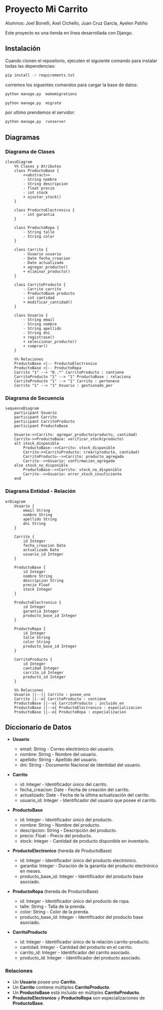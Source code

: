 # Proyecto Mi Carrito

Alumnos: Joel Bonelli, Axel Cichello, Juan Cruz García, Ayelen Patiño

Este proyecto es una tienda en línea desarrollada con Django.

## Instalación

Cuando clonen el repositorio, ejecuten el siguiente comando para instalar todas las dependencias:
```sh
pip install -r requirements.txt
```
corremos los siguentes comandos para cargar la base de datos:
```sh
python manage.py  makemigrations
```
```sh
python manage.py  migrate
```
por ultimo prendemos el servidor:
```sh
python manage.py  runserver
```

## Diagramas

### Diagrama de Clases

```mermaid
classDiagram
    %% Clases y Atributos
    class ProductoBase {
        <<abstract>>
        - String nombre
        - String descripcion
        - float precio
        - int stock
        + ajustar_stock()
    }
    
    class ProductoElectronico {
        - int garantia
    }
    
    class ProductoRopa {
        - String talle
        - String color
    }

    class Carrito {
        - Usuario usuario
        - Date fecha_creacion
        - Date actualizado
        + agregar_producto()
        + eliminar_producto()
    }

    class CarritoProducto {
        - Carrito carrito
        - ProductoBase producto
        - int cantidad
        + modificar_cantidad()
    }

    class Usuario {
        - String email
        - String nombre
        - String apellido
        - String dni
        + registrase()
        + seleccionar_producto()
        + comprar()
    }

    %% Relaciones
    ProductoBase <|-- ProductoElectronico
    ProductoBase <|-- ProductoRopa
    Carrito "1" --> "0..*" CarritoProducto : contiene
    CarritoProducto "1" --> "1" ProductoBase : relaciona
    CarritoProducto "1" --> "1" Carrito : pertenece
    Carrito "1" --> "1" Usuario : gestionado_por

```

### Diagrama de Secuencia

```mermaid
sequenceDiagram
    participant Usuario
    participant Carrito
    participant CarritoProducto
    participant ProductoBase

    Usuario->>Carrito: agregar_producto(producto, cantidad)
    Carrito->>ProductoBase: verificar_stock(producto)
    alt stock_disponible
        ProductoBase-->>Carrito: stock_disponible
        Carrito->>CarritoProducto: crear(producto, cantidad)
        CarritoProducto-->>Carrito: producto_agregado
        Carrito-->>Usuario: confirmacion_agregado
    else stock_no_disponible
        ProductoBase-->>Carrito: stock_no_disponible
        Carrito-->>Usuario: error_stock_insuficiente
    end

```

### Diagrama Entidad - Relación


```mermaid
erDiagram
    Usuario {
        email String
        nombre String
        apellido String
        dni String
    }

    Carrito {
        id Integer
        fecha_creacion Date
        actualizado Date
        usuario_id Integer
    }

    ProductoBase {
        id Integer
        nombre String
        descripcion String
        precio Float
        stock Integer
    }

    ProductoElectronico {
        id Integer
        garantia Integer
        producto_base_id Integer
    }

    ProductoRopa {
        id Integer
        talle String
        color String
        producto_base_id Integer
    }

    CarritoProducto {
        id Integer
        cantidad Integer
        carrito_id Integer
        producto_id Integer
    }

    %% Relaciones
    Usuario ||--|| Carrito : posee_uno
    Carrito ||--o{ CarritoProducto : contiene
    ProductoBase ||--o{ CarritoProducto : incluido_en
    ProductoBase ||--o{ ProductoElectronico : especializacion
    ProductoBase ||--o{ ProductoRopa : especializacion

```

## Diccionario de Datos

- **Usuario**
  - email: String - Correo electrónico del usuario.
  - nombre: String - Nombre del usuario.
  - apellido: String - Apellido del usuario.
  - dni: String - Documento Nacional de Identidad del usuario.

- **Carrito**
  - id: Integer - Identificador único del carrito.
  - fecha_creacion: Date - Fecha de creación del carrito.
  - actualizado: Date - Fecha de la última actualización del carrito.
  - usuario_id: Integer - Identificador del usuario que posee el carrito.

- **ProductoBase**
  - id: Integer - Identificador único del producto.
  - nombre: String - Nombre del producto.
  - descripcion: String - Descripción del producto.
  - precio: Float - Precio del producto.
  - stock: Integer - Cantidad de producto disponible en inventario.

- **ProductoElectronico** (hereda de ProductoBase)
  - id: Integer - Identificador único del producto electrónico.
  - garantia: Integer - Duración de la garantía del producto electrónico en meses.
  - producto_base_id: Integer - Identificador del producto base asociado.

- **ProductoRopa** (hereda de ProductoBase)
  - id: Integer - Identificador único del producto de ropa.
  - talle: String - Talla de la prenda.
  - color: String - Color de la prenda.
  - producto_base_id: Integer - Identificador del producto base asociado.

- **CarritoProducto**
  - id: Integer - Identificador único de la relación carrito-producto.
  - cantidad: Integer - Cantidad del producto en el carrito.
  - carrito_id: Integer - Identificador del carrito asociado.
  - producto_id: Integer - Identificador del producto asociado.

### Relaciones

- Un **Usuario** posee uno **Carrito**.
- Un **Carrito** contiene múltiples **CarritoProducto**.
- Un **ProductoBase** está incluido en múltiples **CarritoProducto**.
- **ProductoElectronico** y **ProductoRopa** son especializaciones de **ProductoBase**.

